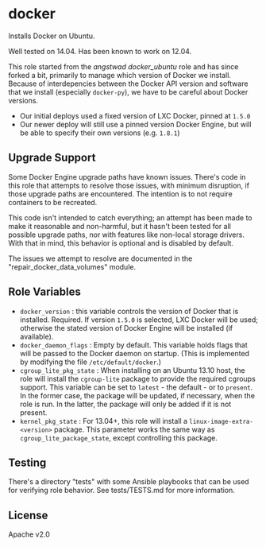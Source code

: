 docker
======

Installs Docker on Ubuntu.

Well tested on 14.04. Has been known to work on 12.04.

This role started from the *angstwad* *docker_ubuntu* role and has since forked a bit, primarily
to manage which version of Docker we install. Because of interdepencies between the Docker API
version and software that we install (especially `docker-py`), we have to be careful about
Docker versions.

  - Our initial deploys used a fixed version of LXC Docker, pinned at `1.5.0`
  - Our newer deploy will still use a pinned version Docker Engine, but will be able to specify
    their own versions (e.g. `1.8.1`)

Upgrade Support
---------------

Some Docker Engine upgrade paths have known issues. There's code in this role that attempts to
resolve those issues, with minimum disruption, if those upgrade paths are encountered. The
intention is to not require containers to be recreated.

This code isn't intended to catch everything; an attempt has been made to make it reasonable and
non-harmful, but it hasn't been tested for all possible upgrade paths, nor with features like
non-local storage drivers. With that in mind, this behavior is optional and is disabled by default.

The issues we attempt to resolve are documented in the "repair_docker_data_volumes" module.


Role Variables
--------------

  - `docker_version` : this variable controls the version of Docker that is installed. Required.
    If version `1.5.0` is selected, LXC Docker will be used; otherwise the stated version of
    Docker Engine will be installed (if available).
  - `docker_daemon_flags` : Empty by default. This variable holds flags that will be passed to
    the Docker daemon on startup. (This is implemented by modifying the file `/etc/default/docker`.)
  - `cgroup_lite_pkg_state` : When installing on an Ubuntu 13.10 host, the role will install the
    `cgroup-lite` package to provide the required cgroups support. This variable can be set to
    `latest` - the default - or to `present`. In the former case, the package will be updated, if
    necessary, when the role is run. In the latter, the package will only be added if it is not
    present.
  - `kernel_pkg_state` : For 13.04+, this role will install a `linux-image-extra-<version>`
    package. This parameter works the same way as `cgroup_lite_package_state`, except controlling
    this package.


Testing
-------

There's a directory "tests" with some Ansible playbooks that can be used for verifying role
behavior. See tests/TESTS.md for more information.

License
-------

Apache v2.0
